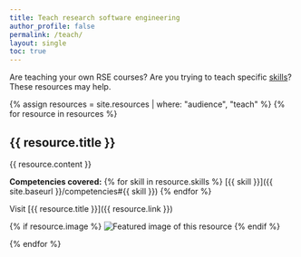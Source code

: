 ```yaml
---
title: Teach research software engineering
author_profile: false
permalink: /teach/
layout: single
toc: true
---
```


Are teaching your own RSE courses? Are you trying to teach specific [skills](competencies)? These resources may help.

{% assign resources = site.resources | where: "audience", "teach"  %}
{% for resource in resources %}

<h2>{{ resource.title }}</h2>

<div class="row" markdown="1">

{{ resource.content }}

**Competencies covered:** {% for skill in resource.skills %} [{{ skill }}]({{ site.baseurl }}/competencies#{{ skill }}) {% endfor %}

Visit [{{ resource.title }}]({{ resource.link }})

{% if resource.image %}
![Featured image of this resource]({{resource.image}})
{% endif %}

</div>
{% endfor %}

